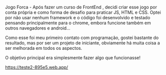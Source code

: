Jogo Forca - Após fazer um curso de FrontEnd , decidi criar esse jogo por conta própria e como forma de desafio para praticar JS, HTML e CSS. Optei por não usar nenhum framework e o código foi desenvolvido e testado pensando principalmente para o chrome, embora funcione também em outros navegadores e android... 

Como esse foi meu primeiro contato com programação, gostei bastante do resultado, mas por ser um projeto de iniciante, obviamente há muita coisa a ser melhorada em todos os aspectos.

O objetivo principal era simplesmente fazer algo que funcionasse!

https://teste2-895e5.web.app/
